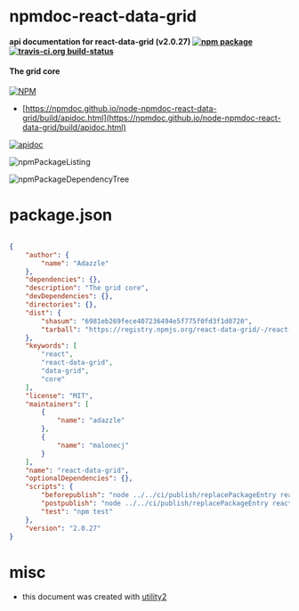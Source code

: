 # npmdoc-react-data-grid

#### api documentation for  react-data-grid (v2.0.27)  [![npm package](https://img.shields.io/npm/v/npmdoc-react-data-grid.svg?style=flat-square)](https://www.npmjs.org/package/npmdoc-react-data-grid) [![travis-ci.org build-status](https://api.travis-ci.org/npmdoc/node-npmdoc-react-data-grid.svg)](https://travis-ci.org/npmdoc/node-npmdoc-react-data-grid)

#### The grid core

[![NPM](https://nodei.co/npm/react-data-grid.png?downloads=true&downloadRank=true&stars=true)](https://www.npmjs.com/package/react-data-grid)

- [https://npmdoc.github.io/node-npmdoc-react-data-grid/build/apidoc.html](https://npmdoc.github.io/node-npmdoc-react-data-grid/build/apidoc.html)

[![apidoc](https://npmdoc.github.io/node-npmdoc-react-data-grid/build/screenCapture.buildCi.browser.%252Ftmp%252Fbuild%252Fapidoc.html.png)](https://npmdoc.github.io/node-npmdoc-react-data-grid/build/apidoc.html)

![npmPackageListing](https://npmdoc.github.io/node-npmdoc-react-data-grid/build/screenCapture.npmPackageListing.svg)

![npmPackageDependencyTree](https://npmdoc.github.io/node-npmdoc-react-data-grid/build/screenCapture.npmPackageDependencyTree.svg)



# package.json

```json

{
    "author": {
        "name": "Adazzle"
    },
    "dependencies": {},
    "description": "The grid core",
    "devDependencies": {},
    "directories": {},
    "dist": {
        "shasum": "6981eb269fece407236494e5f775f0fd3f1d0720",
        "tarball": "https://registry.npmjs.org/react-data-grid/-/react-data-grid-2.0.27.tgz"
    },
    "keywords": [
        "react",
        "react-data-grid",
        "data-grid",
        "core"
    ],
    "license": "MIT",
    "maintainers": [
        {
            "name": "adazzle"
        },
        {
            "name": "malonecj"
        }
    ],
    "name": "react-data-grid",
    "optionalDependencies": {},
    "scripts": {
        "beforepublish": "node ../../ci/publish/replacePackageEntry react-data-grid true",
        "postpublish": "node ../../ci/publish/replacePackageEntry react-data-grid",
        "test": "npm test"
    },
    "version": "2.0.27"
}
```



# misc
- this document was created with [utility2](https://github.com/kaizhu256/node-utility2)
